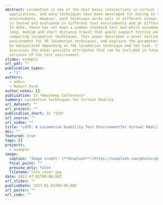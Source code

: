 ```yaml
---
abstract: Locomotion is one of the most basic interactions in virtual reality
  applications, and many techniques have been developed for moving in virtual
  environments. However, each technique works well in different scenarios, and
  is tested and evaluated in different test environments and on different tasks.
  To date, there has not been a common standard test bed which accommodates
  long, medium and short distance travel that would support testing and
  comparing locomotion techniques. This paper describes a novel testing
  environment for VR locomotion techniques, and explains the parameters that can
  be manipulated depending on the locomotion technique and the task. It also
  discusses the other possible attributes that can be included in future
  versions of the test environment.
slides: example
url_pdf: ""
publication_types:
  - "1"
authors:
  - admin
  - Robert Ford
author_notes: []
publication: In *Wowchemy Conference*
summary: Locomotion techniques for Virtual Reality
url_dataset: ""
url_project: ""
publication_short: In *ICW*
url_source: ""
url_video: ""
title: "LUTE: A Locomotion Usability Test Environmentfor Virtual Reality"
doi: ""
featured: true
tags: []
projects:
  - example
image:
  caption: "Image credit: [**Unsplash**](https://unsplash.com/photos/pLCdAaMFLTE)"
  focal_point: ""
  preview_only: false
  filename: lute_cover.jpg
date: 2013-07-01T00:00:00Z
url_slides: ""
publishDate: 2017-01-01T00:00:00Z
url_poster: ""
url_code: ""
---
```

